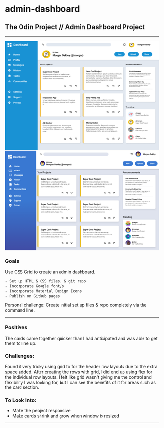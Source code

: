 # admin-dashboard
## The Odin Project // Admin Dashboard Project
---

![project design file](/images/dashboard-project.png)
![my version of project design file](/images/Screen%20Shot%202022-07-08%20at%202.34.25%20pm.png)

### **Goals** 
Use CSS Grid to create an admin dashboard. 

    - Set up HTML & CSS files, & git repo
    - Incorporate Google font/s
    - Incorporate Material Design Icons
    - Publish on Github pages

Personal challenge: Create initial set up files & repo completely via the command line. 

---
### **Positives**
The cards came together quicker than I had anticipated and was able to get them to line up. 

### **Challenges:**
Found it very tricky using grid to for the header row layouts due to the extra space added.
After creating the rows with grid, I did end up using flex for the individual row layouts.
I felt like grid wasn't giving me the control and flexibility I was looking for, but I can see
the benefits of it for areas such as the card section. 


### **To Look Into:**
 - Make the peoject responsive 
 - Make cards shrink and grow when window is resized

* * * 

